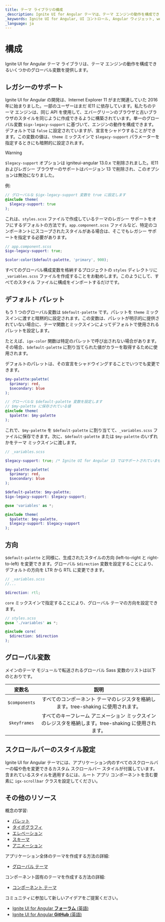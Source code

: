 ```yaml
---
title: テーマ ライブラリの構成
_description: Ignite UI for Angular テーマは、テーマ エンジンの動作を構成できるいくつかのグローバル変数を提供します。
_keywords: Ignite UI for Angular, UI コントロール, Angular ウィジェット, web ウィジェット, UI ウィジェット, Angular, ネイティブ Angular コンポーネント スイート, ネイティブ Angular コントロール, ネイティブ Angular コンポーネント ライブラリ, ネイティブ Angular コンポーネント, Angular Theming コンポーネント, Angular Theming
_language: ja
---
```


# 構成

<div class="highlight">Ignite UI for Angular テーマ ライブラリは、テーマ エンジンの動作を構成できるいくつかのグローバル変数を提供します。</div>
<div class="divider"></div>

## レガシーのサポート

Ignite UI for Angular の開発は、Internet Explorer 11 がまだ関連していた 2016 年に始まりました。一部のユーザーはまだ IE11 に依存しています。私たちのテーマ エンジンは、同じ API を使用して、エバーグリーンのブラウザと古いブラウザのスタイルを同じように作成できるように構築されています。単一のグローバル変数 `$igx-legacy-support` に基づいて、エンジンの動作を構成できます。デフォルトでは `false` に設定されていますが、宣言をシャドウすることができます。この変数の値は、`theme` ミックスインで `$legacy-support` パラメーターを指定するときにも暗黙的に設定されます。

> [!WARNING]
> `$legacy-support` オプションは igniteui-angular 13.0.x で削除されました。IE11 およびレガシー ブラウザーのサポートはバージョン 13 で削除され、このオプションは無効になりました。

例:

```scss
// グローバルな $igx-legacy-support 変数を true に設定します
@include theme(
  $legacy-support: true
);
```

これは、`styles.scss` ファイルで作成しているテーマのレガシー サポートをオフにするデフォルトの方法です。`app.component.scss` ファイルなど、特定のコンポーネントにスコープされたスタイルがある場合は、そこでもレガシー サポートを指定する必要があります。

```scss
// app.component.scss
$igx-legacy-support: true;

$color:color($default-palette, 'primary', 900);
```

すべてのグローバル構成変数を格納するプロジェクトの `styles` ディレクトリに `_variables.scss` ファイルを作成することをお勧めします。このようにして、すべてのスタイル ファイルに構成をインポートするだけです。

## デフォルト パレット

もう 1 つのグローバル変数は `$default-palette` です。パレットを `theme` ミックスインに渡すと暗黙的に設定されます。この変数は、パレットが明示的に提供されていない場合に、テーマ関数とミックスインによってデフォルトで使用されるパレットを設定します。

たとえば、`igx-color` 関数は特定のパレットで呼び出されない場合があります。その場合、`$default-palette` に割り当てられた値がカラーを取得するために使用されます。

デフォルトのパレットは、その宣言をシャドウイングすることでいつでも変更できます。

```scss
$my-palette:palette(
  $primary: red, 
  $secondary: blue
);

// グローバルな $default-palette 変数を設定します
// $my-palette に保存されている値
@include theme(
  $palette: $my-palette
);
```

これで、`$my-palette` を `$default-palette` に割り当てて、`_variables.scss` ファイルに保存できます。次に、`$default-palette` または `$my-palette` のいずれかをテーマ ミックスインに渡します。

```scss
// _variables.scss

$legacy-support: true; /* Ignite UI for Angular 13 ではサポートされていません */

$my-palette:palette(
  $primary: red, 
  $secondary: blue
);

$default-palette: $my-palette;
$igx-legacy-support: $legacy-support;
```

```scss
@use 'variables' as *;

@include theme(
  $palette: $my-palette,
  $legacy-support: $legacy-support
);
```

## 方向

`$default-palette` と同様に、生成されたスタイルの方向 (left-to-right と right-to-left) を変更できます。グローバル `$direction` 変数を設定することにより、デフォルトの方向を LTR から RTL に変更できます。


```scss
// _variables.scss
//...

$direction: rtl;
```

`core` ミックスインで指定することにより、グローバル テーマの方向を設定できます。

```scss
// styles.scss
@use './variables' as *;

@include core(
  $direction: $direction
);
```

## グローバル変数

メインのテーマ モジュールで転送されるグローバル Sass 変数のリストは以下のとおりです。

| 変数名 | 説明                                                                 |
|:-------------:|:---------------------------------------------------------------------------:|
| `$components` | すべてのコンポーネント テーマのレジスタを格納します。tree-shaking に使用されます。            |
| `$keyframes`  | すべてのキーフレーム アニメーション ミックスインのレジスタを格納します。tree-shaking に使用されます。  |

## スクロールバーのスタイル設定

Ignite UI for Angular テーマには、アプリケーション内のすべてのスクロールバーの幅や色を変更できるカスタム スクロールバー スタイルが付属しています。含まれているスタイルを適用するには、ルート アプリ コンポーネントを含む要素に `igx-scrollbar` クラスを設定してください。

<div class="divider"></div>

## その他のリソース
概念の学習:

* [パレット](./palettes.md)
* [タイポグラフィ](./typography.md)
* [エレベーション](./elevations.md)
* [スキーマ](./schemas.md)
* [アニメーション](./animations.md)

アプリケーション全体のテーマを作成する方法の詳細:
* [グローバル テーマ](./global-themes.md)

コンポーネント固有のテーマを作成する方法の詳細:
* [コンポーネント テーマ](./component-themes.md)

コミュニティに参加して新しいアイデアをご提案ください。

* [Ignite UI for Angular **フォーラム** (英語)](https://www.infragistics.com/community/forums/f/ignite-ui-for-angular)
* [Ignite UI for Angular **GitHub** (英語)](https://github.com/IgniteUI/igniteui-angular)
